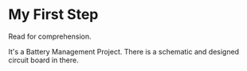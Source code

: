 # My First Step 
Read for comprehension.

It's a Battery Management Project. There is a schematic and designed circuit board in there.
